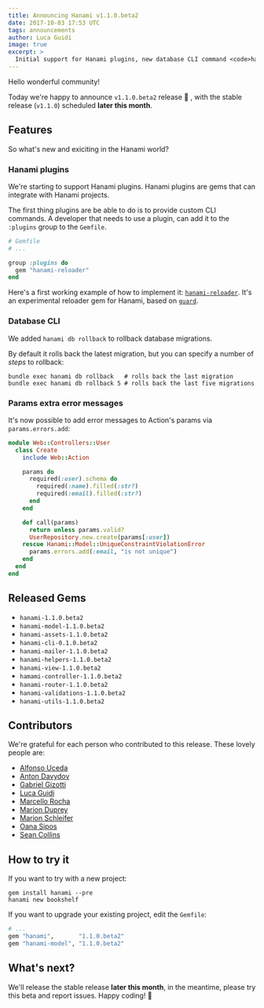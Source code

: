 ```yaml
---
title: Announcing Hanami v1.1.0.beta2
date: 2017-10-03 17:53 UTC
tags: announcements
author: Luca Guidi
image: true
excerpt: >
  Initial support for Hanami plugins, new database CLI command <code>hanami db rollback</code>, add error messages to params, bug fixes.
---
```


Hello wonderful community!

Today we're happy to announce `v1.1.0.beta2` release 🙌 , with the stable release (`v1.1.0`) scheduled **later this month**.

## Features

So what's new and exiciting in the Hanami world?

### Hanami plugins

We're starting to support Hanami plugins.
Hanami plugins are gems that can integrate with Hanami projects.

The first thing plugins are be able to do is to provide custom CLI commands.
A developer that needs to use a plugin, can add it to the `:plugins` group to the `Gemfile`.

```ruby
# Gemfile
# ...

group :plugins do
  gem "hanami-reloader"
end
```

Here's a first working example of how to implement it: [`hanami-reloader`](https://github.com/jodosha/hanami-reloader).
It's an experimental reloader gem for Hanami, based on [`guard`](http://guardgem.org/).

### Database CLI

We added `hanami db rollback` to rollback database migrations.

By default it rolls back the latest migration, but you can specify a number of _steps_ to rollback:

```shell
bundle exec hanami db rollback   # rolls back the last migration
bundle exec hanami db rollback 5 # rolls back the last five migrations
```

### Params extra error messages

It's now possible to add error messages to Action's params via `params.errors.add`:

```ruby
module Web::Controllers::User
  class Create
    include Web::Action

    params do
      required(:user).schema do
        required(:name).filled(:str?)
        required(:email).filled(:str?)
      end
    end

    def call(params)
      return unless params.valid?
      UserRepository.new.create(params[:user])
    rescue Hanami::Model::UniqueConstraintViolationError
      params.errors.add(:email, "is not unique")
    end
  end
end
```

## Released Gems

- `hanami-1.1.0.beta2`
- `hanami-model-1.1.0.beta2`
- `hanami-assets-1.1.0.beta2`
- `hanami-cli-0.1.0.beta2`
- `hanami-mailer-1.1.0.beta2`
- `hanami-helpers-1.1.0.beta2`
- `hanami-view-1.1.0.beta2`
- `hamami-controller-1.1.0.beta2`
- `hanami-router-1.1.0.beta2`
- `hanami-validations-1.1.0.beta2`
- `hanami-utils-1.1.0.beta2`

## Contributors

We're grateful for each person who contributed to this release. These lovely people are:

- [Alfonso Uceda](https://github.com/AlfonsoUceda)
- [Anton Davydov](https://github.com/davydovanton)
- [Gabriel Gizotti](https://github.com/gizotti)
- [Luca Guidi](https://github.com/jodosha)
- [Marcello Rocha](https://github.com/mereghost)
- [Marion Duprey](https://github.com/TiteiKo)
- [Marion Schleifer](https://github.com/marionschleifer)
- [Oana Sipos](https://github.com/oana-sipos)
- [Sean Collins](https://github.com/cllns)

## How to try it

If you want to try with a new project:

```shell
gem install hanami --pre
hanami new bookshelf
```

If you want to upgrade your existing project, edit the `Gemfile`:

```ruby
# ...
gem "hanami",       "1.1.0.beta2"
gem "hanami-model", "1.1.0.beta2"
```

## What's next?

We'll release the stable release **later this month**, in the meantime, please try this beta and report issues.
Happy coding! 🌸
